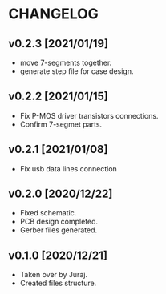 # CHANGELOG

## v0.2.3 [2021/01/19]

- move 7-segments together.
- generate step file for case design.

## v0.2.2 [2021/01/15]

- Fix P-MOS driver transistors connections.
- Confirm 7-segmet parts.

## v0.2.1 [2021/01/08]

- Fix usb data lines connection

## v0.2.0 [2020/12/22]

- Fixed schematic.
- PCB design completed.
- Gerber files generated.

## v0.1.0 [2020/12/21]

- Taken over by Juraj.
- Created files structure.
